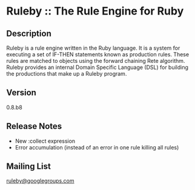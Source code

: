 Ruleby :: The Rule Engine for Ruby
==================================

Description
-----------
Ruleby is a rule engine written in the Ruby language. It is a system for executing a set 
of IF-THEN statements known as production rules. These rules are matched to objects using 
the forward chaining Rete algorithm. Ruleby provides an internal Domain Specific Language 
(DSL) for building the productions that make up a Ruleby program.

Version 
-------
0.8.b8

Release Notes
-------------

  + New :collect expression
  + Error accumulation (instead of an error in one rule killing all rules)

Mailing List
------------
ruleby@googlegroups.com
